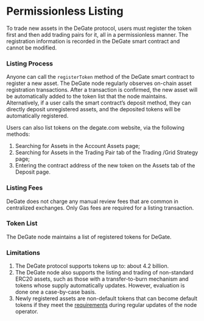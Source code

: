 # Permissionless Listing

To trade new assets in the DeGate protocol, users must register the token first and then add trading pairs for it, all in a permissionless manner. The registration information is recorded in the DeGate smart contract and cannot be modified.

### Listing Process

Anyone can call the `registerToken` method of the DeGate smart contract to register a new asset. The DeGate node regularly observes on-chain asset registration transactions. After a transaction is confirmed, the new asset will be automatically added to the token list that the node maintains. Alternatively, if a user calls the smart contract’s deposit method, they can directly deposit unregistered assets, and the deposited tokens will be automatically registered.

Users can also list tokens on the degate.com website, via the following methods:

1. Searching for Assets in the Account Assets page;
2. Searching for Assets in the Trading Pair tab of the Trading /Grid Strategy page;
3. Entering the contract address of the new token on the Assets tab of the Deposit page.

### Listing Fees

DeGate does not charge any manual review fees that are common in centralized exchanges. Only Gas fees are required for a listing transaction.

### Token List

The DeGate node maintains a list of registered tokens for DeGate.

### Limitations

1. The DeGate protocol supports tokens up to: about 4.2 billion.
2. The DeGate node also supports the listing and trading of non-standard ERC20 assets, such as those with a transfer-to-burn mechanism and tokens whose supply automatically updates. However, evaluation is done one a case-by-case basis.
3. Newly registered assets are non-default tokens that can become default tokens if they meet the [requirements](../concepts/economic-security.md#default-token-list) during regular updates of the node operator.
